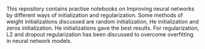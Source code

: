 This repository contains practise notebooks on Improving neural networks by different ways of initialization and regularization. Some methods of weight initializations discussed are random initialization, He initialization and zeros initialization. He initializations gave the best results. 
For regularization, L2 and dropout regularization has been discussed to overcome overfitting in neural network models.
